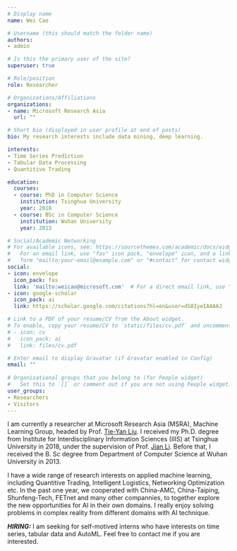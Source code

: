```yaml
---
# Display name
name: Wei Cao

# Username (this should match the folder name)
authors:
- admin

# Is this the primary user of the site?
superuser: true

# Role/position
role: Researcher

# Organizations/Affiliations
organizations:
- name: Microsoft Research Asia
  url: ""

# Short bio (displayed in user profile at end of posts)
bio: My research interests include data mining, deep learning.

interests:
- Time Series Prediction
- Tabular Data Processing
- Quantitive Trading

education:
  courses:
  - course: PhD in Computer Science
    institution: Tsinghua University
    year: 2018
  - course: BSc in Computer Science
    institution: Wuhan University
    year: 2013

# Social/Academic Networking
# For available icons, see: https://sourcethemes.com/academic/docs/widgets/#icons
#   For an email link, use "fas" icon pack, "envelope" icon, and a link in the
#   form "mailto:your-email@example.com" or "#contact" for contact widget.
social:
- icon: envelope
  icon_pack: fas
  link: 'mailto:weicao@microsoft.com'  # For a direct email link, use "mailto:test@example.org".
- icon: google-scholar
  icon_pack: ai
  link: https://scholar.google.com/citations?hl=en&user=dS8IyeIAAAAJ

# Link to a PDF of your resume/CV from the About widget.
# To enable, copy your resume/CV to `static/files/cv.pdf` and uncomment the lines below.  
# - icon: cv
#   icon_pack: ai
#   link: files/cv.pdf

# Enter email to display Gravatar (if Gravatar enabled in Config)
email: ""
  
# Organizational groups that you belong to (for People widget)
#   Set this to `[]` or comment out if you are not using People widget.  
user_groups:
- Researchers
- Visitors
---
```

I am currently a researcher at Microsoft Research Asia (MSRA), Machine Learning Group, headed by Prof. [Tie-Yan Liu](https://www.microsoft.com/en-us/research/people/tyliu/). I received my Ph.D. degree from Institute for Interdisciplinary Information Sciences (IIIS) at Tsinghua University in 2018, under the supervision of Prof. [Jian Li](http://people.iiis.tsinghua.edu.cn/~jianli/). Before that, I received the B. Sc degree from Department of Computer Science at Wuhan University in 2013.

I have a wide range of research interests on applied machine learning, including Quantitive Trading, Intelligent Logistics, Networking Optimization etc. In the past one year, we cooperated with China-AMC, China-Taiping, Shunfeng-Tech, FETnet and many other compannies, to together explore the new opportunities for AI in their own domains. I really enjoy solving problems in complex reality from different domains with AI technique.

***HIRING:*** I am seeking for self-motived interns who have interests on time series, tabular data and AutoML. Feel free to contact me if you are interested.

